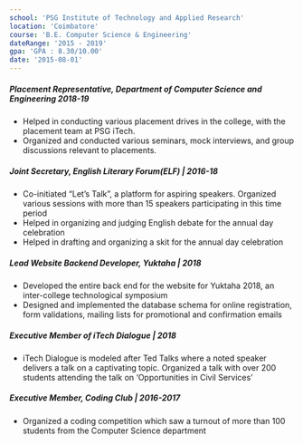 ```yaml
---
school: 'PSG Institute of Technology and Applied Research'
location: 'Coimbatore'
course: 'B.E. Computer Science & Engineering'
dateRange: '2015 - 2019'
gpa: 'GPA : 8.30/10.00'
date: '2015-08-01'
---
```

##### Placement Representative, Department of Computer Science and Engineering 2018-19 
- Helped in conducting various placement drives in the college, with the placement team at PSG iTech. 
- Organized and conducted various seminars, mock interviews, and group discussions relevant to placements.

##### Joint Secretary, English Literary Forum(ELF)  | 2016-18 
- Co-initiated “Let’s Talk”, a platform for aspiring speakers. Organized various sessions with more than 15 speakers participating in this time period
- Helped in organizing and judging English debate for the annual day celebration
- Helped in drafting and organizing a skit for the annual day celebration

##### Lead Website Backend Developer, Yuktaha |  2018
- Developed the entire back end for the website for Yuktaha 2018, an inter-college technological symposium
- Designed and implemented the database schema for online registration, form validations, mailing lists for promotional and confirmation emails

##### Executive Member of iTech Dialogue |  2018
- iTech Dialogue is modeled after Ted Talks where a noted speaker delivers a talk on a captivating topic. Organized a talk with over 200 students attending the talk on ‘Opportunities in Civil Services’

##### Executive Member, Coding Club | 2016-2017
- Organized a coding competition which saw a turnout of more than 100 students from the Computer Science department
